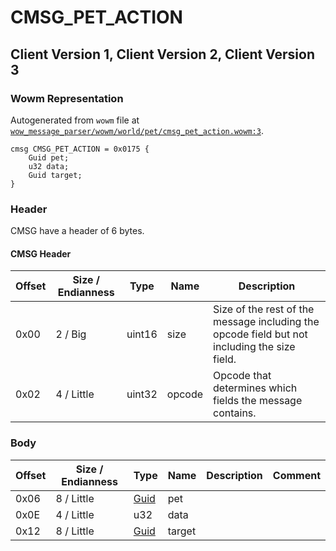 # CMSG_PET_ACTION

## Client Version 1, Client Version 2, Client Version 3

### Wowm Representation

Autogenerated from `wowm` file at [`wow_message_parser/wowm/world/pet/cmsg_pet_action.wowm:3`](https://github.com/gtker/wow_messages/tree/main/wow_message_parser/wowm/world/pet/cmsg_pet_action.wowm#L3).
```rust,ignore
cmsg CMSG_PET_ACTION = 0x0175 {
    Guid pet;
    u32 data;
    Guid target;
}
```
### Header

CMSG have a header of 6 bytes.

#### CMSG Header

| Offset | Size / Endianness | Type   | Name   | Description |
| ------ | ----------------- | ------ | ------ | ----------- |
| 0x00   | 2 / Big           | uint16 | size   | Size of the rest of the message including the opcode field but not including the size field.|
| 0x02   | 4 / Little        | uint32 | opcode | Opcode that determines which fields the message contains.|

### Body

| Offset | Size / Endianness | Type | Name | Description | Comment |
| ------ | ----------------- | ---- | ---- | ----------- | ------- |
| 0x06 | 8 / Little | [Guid](../types/packed-guid.md) | pet |  |  |
| 0x0E | 4 / Little | u32 | data |  |  |
| 0x12 | 8 / Little | [Guid](../types/packed-guid.md) | target |  |  |

